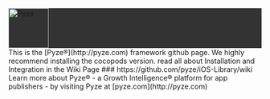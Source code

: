 <div style="background-color:#333;"><img src="http://pyze.com/images/colorlogomark-whitetext.svg" height="80" alt="Pyze"/></div>
This is the [Pyze&reg;](http://pyze.com) framework github page.  We highly recommend installing the cocopods version.  read all about Installation and Integration in the Wiki Page
### https://github.com/pyze/iOS-Library/wiki
Learn more about Pyze&reg; - a Growth Intelligence&reg; platform for app publishers - by visiting Pyze at [pyze.com](http://pyze.com)
